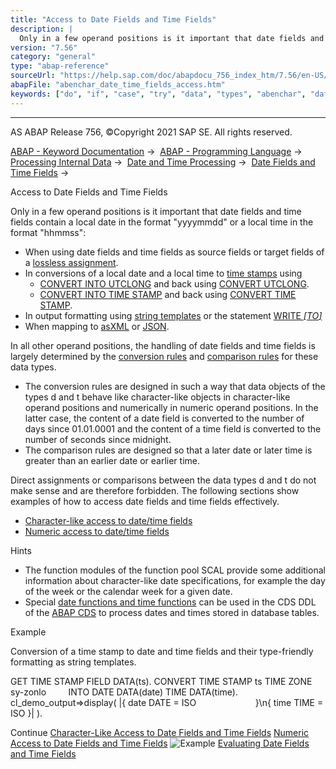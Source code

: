 ```yaml
---
title: "Access to Date Fields and Time Fields"
description: |
  Only in a few operand positions is it important that date fields and time fields contain a local date in the format 'yyyymmdd' or a local time in the format 'hhmmss': -   When using date fields and time fields as source fields or target fields of a lossless assignment(https://help.sap.com/doc/abap
version: "7.56"
category: "general"
type: "abap-reference"
sourceUrl: "https://help.sap.com/doc/abapdocu_756_index_htm/7.56/en-US/abenchar_date_time_fields_access.htm"
abapFile: "abenchar_date_time_fields_access.htm"
keywords: ["do", "if", "case", "try", "data", "types", "abenchar", "date", "time", "fields", "access"]
---
```


* * *

AS ABAP Release 756, ©Copyright 2021 SAP SE. All rights reserved.

[ABAP - Keyword Documentation](https://help.sap.com/doc/abapdocu_756_index_htm/7.56/en-US/abenabap.htm) →  [ABAP - Programming Language](https://help.sap.com/doc/abapdocu_756_index_htm/7.56/en-US/abenabap_reference.htm) →  [Processing Internal Data](https://help.sap.com/doc/abapdocu_756_index_htm/7.56/en-US/abenabap_data_working.htm) →  [Date and Time Processing](https://help.sap.com/doc/abapdocu_756_index_htm/7.56/en-US/abendate_time_processing.htm) →  [Date Fields and Time Fields](https://help.sap.com/doc/abapdocu_756_index_htm/7.56/en-US/abencharacter_date_time.htm) → 

Access to Date Fields and Time Fields

Only in a few operand positions is it important that date fields and time fields contain a local date in the format "yyyymmdd" or a local time in the format "hhmmss":

-   When using date fields and time fields as source fields or target fields of a [lossless assignment](https://help.sap.com/doc/abapdocu_756_index_htm/7.56/en-US/abenlossless_assignment_glosry.htm "Glossary Entry").
-   In conversions of a local date and a local time to [time stamps](https://help.sap.com/doc/abapdocu_756_index_htm/7.56/en-US/abentime_stamps.htm) using
    -   [CONVERT INTO UTCLONG](https://help.sap.com/doc/abapdocu_756_index_htm/7.56/en-US/abapconvert_date_utclong.htm) and back using [CONVERT UTCLONG](https://help.sap.com/doc/abapdocu_756_index_htm/7.56/en-US/abapconvert_utclong.htm).
    -   [CONVERT INTO TIME STAMP](https://help.sap.com/doc/abapdocu_756_index_htm/7.56/en-US/abapconvert_date_time-stamp.htm) and back using [CONVERT TIME STAMP](https://help.sap.com/doc/abapdocu_756_index_htm/7.56/en-US/abapconvert_time-stamp.htm).
-   In output formatting using [string templates](https://help.sap.com/doc/abapdocu_756_index_htm/7.56/en-US/abenstring_templates.htm) or the statement [WRITE *\[*TO*\]*](https://help.sap.com/doc/abapdocu_756_index_htm/7.56/en-US/abapwrite_to.htm)
-   When mapping to [asXML](https://help.sap.com/doc/abapdocu_756_index_htm/7.56/en-US/abenabap_xslt_asxml_elementary.htm) or [JSON](https://help.sap.com/doc/abapdocu_756_index_htm/7.56/en-US/abenabap_asjson.htm).

In all other operand positions, the handling of date fields and time fields is largely determined by the [conversion rules](https://help.sap.com/doc/abapdocu_756_index_htm/7.56/en-US/abenconversion_elementary.htm) and [comparison rules](https://help.sap.com/doc/abapdocu_756_index_htm/7.56/en-US/abenlogexp_date_time.htm) for these data types.

-   The conversion rules are designed in such a way that data objects of the types d and t behave like character-like objects in character-like operand positions and numerically in numeric operand positions. In the latter case, the content of a date field is converted to the number of days since 01.01.0001 and the content of a time field is converted to the number of seconds since midnight.
-   The comparison rules are designed so that a later date or later time is greater than an earlier date or earlier time.

Direct assignments or comparisons between the data types d and t do not make sense and are therefore forbidden. The following sections show examples of how to access date fields and time fields effectively.

-   [Character-like access to date/time fields](https://help.sap.com/doc/abapdocu_756_index_htm/7.56/en-US/abenchar_date_time_fields_charlike.htm)
-   [Numeric access to date/time fields](https://help.sap.com/doc/abapdocu_756_index_htm/7.56/en-US/abenchar_date_time_fields_numlike.htm)

Hints

-   The function modules of the function pool SCAL provide some additional information about character-like date specifications, for example the day of the week or the calendar week for a given date.
-   Special [date functions and time functions](https://help.sap.com/doc/abapdocu_756_index_htm/7.56/en-US/abenddic_date_time_functions.htm) can be used in the CDS DDL of the [ABAP CDS](https://help.sap.com/doc/abapdocu_756_index_htm/7.56/en-US/abenabap_cds_glosry.htm "Glossary Entry") to process dates and times stored in database tables.

Example

Conversion of a time stamp to date and time fields and their type-friendly formatting as string templates.

GET TIME STAMP FIELD DATA(ts).
CONVERT TIME STAMP ts TIME ZONE sy-zonlo
        INTO DATE DATA(date) TIME DATA(time).
cl\_demo\_output=>display( |{ date DATE = ISO
                       }\\n{ time TIME = ISO }| ).

Continue
[Character-Like Access to Date Fields and Time Fields](https://help.sap.com/doc/abapdocu_756_index_htm/7.56/en-US/abenchar_date_time_fields_charlike.htm)
[Numeric Access to Date Fields and Time Fields](https://help.sap.com/doc/abapdocu_756_index_htm/7.56/en-US/abenchar_date_time_fields_numlike.htm)
![Example](exa.gif "Example") [Evaluating Date Fields and Time Fields](https://help.sap.com/doc/abapdocu_756_index_htm/7.56/en-US/abendate_time_abexa.htm)